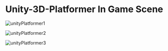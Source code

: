 # Unity-3D-Platformer In Game Scene

![unityPlatformer1](https://github.com/user-attachments/assets/4a30620a-d110-4d0b-9e8d-552ff4d1e18d)

![unityPlatformer2](https://github.com/user-attachments/assets/44f8df28-0c25-4de2-88b8-fb1ab5a49f2d)

![unityPlatformer3](https://github.com/user-attachments/assets/c69733ee-f1c2-4a98-8b87-7ec855d8e1ad)

